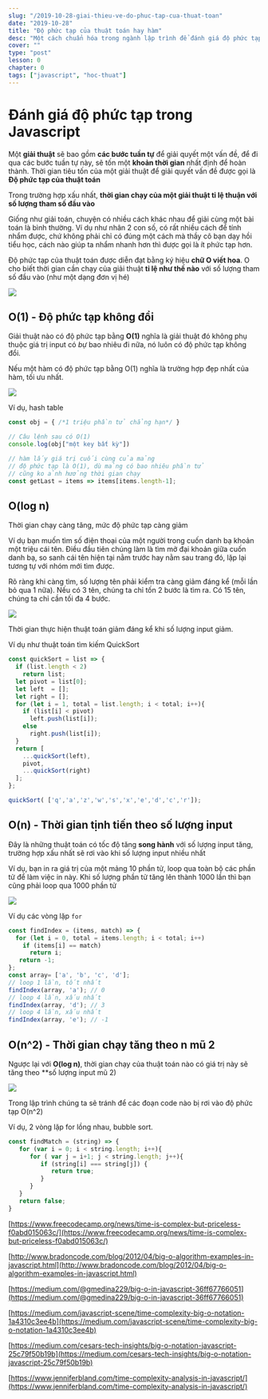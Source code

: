 ```yaml
---
slug: "/2019-10-28-giai-thieu-ve-do-phuc-tap-cua-thuat-toan"
date: "2019-10-28"
title: "Độ phức tạp của thuật toán hay hàm"
desc: "Một cách chuẩn hóa trong ngành lập trình để đánh giá độ phức tạp của giải thuật"
cover: ""
type: "post"
lesson: 0
chapter: 0
tags: ["javascript", "hoc-thuat"]
---
```



# Đánh giá độ phức tạp trong Javascript

Một **giải thuật** sẽ bao gồm **các bước tuần tự** để giải quyết một vấn đề, để đi qua các bước tuần tự này, sẽ tốn một **khoản thời gian** nhất định để hoàn thành. Thời gian tiêu tốn của một giải thuật để giải quyết vấn đề được gọi là **Độ phức tạp của thuật toán**

Trong trường hợp xấu nhất, **thời gian chạy của một giải thuật tỉ lệ thuận với số lượng tham số đầu vào**

Giống như giải toán, chuyện có nhiều cách khác nhau để giải cùng một bài toán là bình thường. Ví dụ như nhân 2 con số, có rất nhiều cách để tính nhẩm được, chứ không phải chỉ có đúng một cách mà thầy cô bạn dạy hồi tiểu học, cách nào giúp ta nhẩm nhanh hơn thì được gọi là ít phức tạp hơn.

Độ phức tạp của thuật toán được diễn đạt bằng ký hiệu **chữ O viết hoa**. O cho biết thời gian cần chạy của giải thuật **tỉ lệ như thế nào** với số lượng tham số đầu vào (như một dạng đơn vị hé)

![](https://i1.wp.com/www.jenniferbland.com/wp-content/uploads/big-o-complexity.png?w=783&ssl=1)


## O(1) - Độ phức tạp không đổi

Giải thuật nào có độ phức tạp bằng **O(1)** nghĩa là giải thuật đó không phụ thuộc giá trị input có *bự* bao nhiêu đi nữa, nó luôn có độ phức tạp không đổi.

Nếu một hàm có độ phức tạp bằng O(1) nghĩa là trường hợp đẹp nhất của hàm, tối ưu nhất.

![](https://i0.wp.com/www.jenniferbland.com/wp-content/uploads/O1-constant-time-complexity.jpg?w=416&ssl=1)

Ví dụ, hash table

```js
const obj = { /*1 triệu phần tử chẳng hạn*/ }

// Câu lệnh sau có O(1)
console.log(obj["một key bất kỳ"])

// hàm lấy giá trị cuối cùng của mảng
// độ phức tạp là O(1), dù mảng có bao nhiêu phần tử 
// cũng ko ảnh hưởng thời gian chạy
const getLast = items => items[items.length-1];
```

## O(log n)

Thời gian chạy càng tăng, mức độ phức tạp càng giảm

Ví dụ bạn muốn tìm số điện thoại của một người trong cuốn danh bạ khoản một triệu cái tên. Điều đầu tiên chúng làm là tìm mở đại khoản giữa cuốn danh bạ, so sanh cái tên hiện tại nằm trước hay nằm sau trang đó, lặp lại tương tự với nhóm mới tìm được.

Rõ ràng khi càng tìm, số lượng tên phải kiểm tra càng giảm đáng kể (mỗi lần bỏ qua 1 nữa). Nếu có 3 tên, chúng ta chỉ tốn 2 bước là tìm ra. Có 15 tên, chúng ta chỉ cần tối đa 4 bước.

![](https://i1.wp.com/www.jenniferbland.com/wp-content/uploads/Olog-n-logarithmic-complexity.jpg?w=472&ssl=1)

Thời gian thực hiện thuật toán giảm đáng kể khi số lượng input giảm.

Ví dụ như thuật toán tìm kiếm QuickSort

```js
const quickSort = list => {
  if (list.length < 2) 
    return list;
  let pivot = list[0];
  let left  = []; 
  let right = [];
  for (let i = 1, total = list.length; i < total; i++){
    if (list[i] < pivot)
      left.push(list[i]);
    else
      right.push(list[i]);
  }
  return [
    ...quickSort(left), 
    pivot, 
    ...quickSort(right)
  ];
};

quickSort( ['q','a','z','w','s','x','e','d','c','r']);
```

## O(n) - Thời gian tịnh tiến theo số lượng input

Đây là những thuật toán có tốc độ tăng **song hành** với số lượng input tăng, trường hợp xấu nhất sẽ rơi vào khi số lượng input nhiều nhất

Ví dụ, bạn in ra giá trị của một mảng 10 phần tử, loop qua toàn bộ các phần tử để làm việc in này. Khi số lượng phần tử tăng lên thành 1000 lần thì bạn cũng phải loop qua 1000 phần tử

![](https://i2.wp.com/www.jenniferbland.com/wp-content/uploads/On-Linear-Complexity.jpg?w=463&ssl=1)

Ví dụ các vòng lặp `for`

```js
const findIndex = (items, match) => {
  for (let i = 0, total = items.length; i < total; i++)
    if (items[i] == match)
      return i;
   return -1;
};
const array= ['a', 'b', 'c', 'd'];
// loop 1 lần, tốt nhất
findIndex(array, 'a'); // 0
// loop 4 lần, xấu nhất
findIndex(array, 'd'); // 3
// loop 4 lần, xấu nhất
findIndex(array, 'e'); // -1 
```

## O(n^2)  - Thời gian chạy tăng theo n mũ 2

Ngược lại với **O(log n)**, thời gian chạy của thuật toán nào có giá trị này sẽ tăng theo **số lượng input mũ 2)

![](https://i1.wp.com/www.jenniferbland.com/wp-content/uploads/On2-quadratic-time-complexity.jpg?w=382&ssl=1)

Trong lập trình chúng ta sẽ tránh để các đoạn code nào bị rơi vào độ phức tạp O(n^2)

Ví dụ, 2 vòng lặp for lồng nhau, bubble sort.

```js
const findMatch = (string) => {
   for (var i = 0; i < string.length; i++){
      for ( var j = i+1; j < string.length; j++){
         if (string[i] === string[j]) {
            return true;
         }
      }
   }
   return false;
}
```

[https://www.freecodecamp.org/news/time-is-complex-but-priceless-f0abd015063c/](https://www.freecodecamp.org/news/time-is-complex-but-priceless-f0abd015063c/)

[http://www.bradoncode.com/blog/2012/04/big-o-algorithm-examples-in-javascript.html](http://www.bradoncode.com/blog/2012/04/big-o-algorithm-examples-in-javascript.html)

[https://medium.com/@gmedina229/big-o-in-javascript-36ff67766051](https://medium.com/@gmedina229/big-o-in-javascript-36ff67766051)

[https://medium.com/javascript-scene/time-complexity-big-o-notation-1a4310c3ee4b](https://medium.com/javascript-scene/time-complexity-big-o-notation-1a4310c3ee4b)

[https://medium.com/cesars-tech-insights/big-o-notation-javascript-25c79f50b19b](https://medium.com/cesars-tech-insights/big-o-notation-javascript-25c79f50b19b)

[https://www.jenniferbland.com/time-complexity-analysis-in-javascript/](https://www.jenniferbland.com/time-complexity-analysis-in-javascript/)


